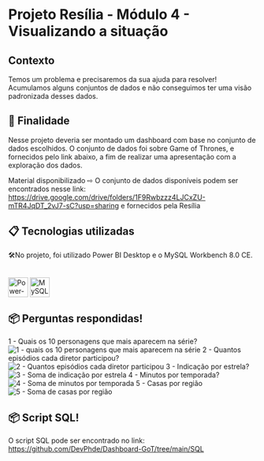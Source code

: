 # Projeto Resília - Módulo 4 - Visualizando a situação

## Contexto

Temos um problema e precisaremos da sua ajuda para resolver! Acumulamos alguns conjuntos de dados e não conseguimos ter uma visão padronizada desses dados.


## 🚀 Finalidade

Nesse projeto deveria ser montado um dashboard com base no conjunto de dados escolhidos.
O conjunto de dados foi sobre Game of Thrones, e fornecidos pelo link abaixo, a fim de realizar uma apresentação com a exploração dos dados.

Material disponibilizado
⇨ O conjunto de dados disponíveis podem ser encontrados nesse link: <https://drive.google.com/drive/folders/1F9Rwbzzz4LJCxZU-mTR4JqDT_2vJ7-sC?usp=sharing> e fornecidos pela Resília 


## 📋 Tecnologias utilizadas

🛠️No projeto, foi utilizado Power BI Desktop e o MySQL Workbench 8.0 CE.
<div style="display: inline_block"><br>
<img align="center" alt="Power-Bi" height="40" width="40" src="https://github.com/microsoft/PowerBI-Icons/blob/main/SVG/Power-BI.svg">
<img align="center" alt="MySQL-Workbench" height="40" width="40" src="https://raw.githubusercontent.com/mysql/mysql-workbench/8.0/images/icons/MySQLWorkbench.ico">
</div>


## 📦 Perguntas respondidas!
1 - Quais os 10 personagens que mais aparecem na série?
![1 - quais os 10 personagens que mais aparecem na série](https://user-images.githubusercontent.com/47571290/222985654-a3dcaf16-90a4-4eac-b41d-394dc58d608b.png)
2 - Quantos episódios cada diretor participou?
![2 - Quantos episódios cada diretor participou](https://user-images.githubusercontent.com/47571290/222985507-11efe74c-c9f8-4bb2-81c0-e3fc61a3199d.png)
3 - Indicação por estrela?
![3 - Soma de indicação por estrela](https://user-images.githubusercontent.com/47571290/222985542-121d42ca-96f4-4028-a6f4-ed8d1c1b52a6.png)
4 - Minutos por temporada?
![4 - Soma de minutos por temporada](https://user-images.githubusercontent.com/47571290/222985565-1b7b50c1-dd07-4a87-9b05-94f6d61a37e5.png)
5 - Casas por região
![5 - Soma de casas por região](https://user-images.githubusercontent.com/47571290/222985607-ddd49625-ca04-4264-b67c-eee069ed015f.png)

 

## 📦 Script SQL!
O script SQL pode ser encontrado no link: https://github.com/DevPhde/Dashboard-GoT/tree/main/SQL
